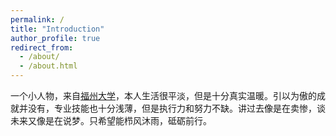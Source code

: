 ```yaml
---
permalink: /
title: "Introduction"
author_profile: true
redirect_from: 
  - /about/
  - /about.html
---
```


一个小人物，来自[福州大学](https://www.fzu.edu.cn/)，本人生活很平淡，但是十分真实温暖。引以为傲的成就并没有，专业技能也十分浅薄，但是执行力和努力不缺。讲过去像是在卖惨，谈未来又像是在说梦。只希望能栉风沐雨，砥砺前行。
